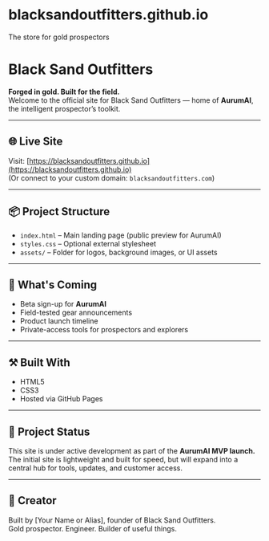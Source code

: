 # blacksandoutfitters.github.io
The store for gold prospectors
# Black Sand Outfitters

**Forged in gold. Built for the field.**  
Welcome to the official site for Black Sand Outfitters — home of **AurumAI**, the intelligent prospector’s toolkit.

---

## 🌐 Live Site  
Visit: [https://blacksandoutfitters.github.io](https://blacksandoutfitters.github.io)  
(Or connect to your custom domain: `blacksandoutfitters.com`)

---

## 📦 Project Structure
- `index.html` – Main landing page (public preview for AurumAI)
- `styles.css` – Optional external stylesheet
- `assets/` – Folder for logos, background images, or UI assets

---

## 🚀 What's Coming
- Beta sign-up for **AurumAI**
- Field-tested gear announcements
- Product launch timeline
- Private-access tools for prospectors and explorers

---

## ⚒️ Built With
- HTML5
- CSS3
- Hosted via GitHub Pages

---

## 🏴 Project Status
This site is under active development as part of the **AurumAI MVP launch.**  
The initial site is lightweight and built for speed, but will expand into a central hub for tools, updates, and customer access.

---

## 🧠 Creator
Built by [Your Name or Alias], founder of Black Sand Outfitters.  
Gold prospector. Engineer. Builder of useful things.

